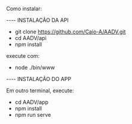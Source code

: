 Como instalar:

---- INSTALAÇÃO DA API

* git clone https://github.com/Caio-A/AADV.git
* cd AADV/api
* npm install

execute com: 

* node ./bin/www


---- INSTALAÇÃO DO APP

Em outro terminal, execute: 
* cd AADV/app
* npm install
* npm run serve